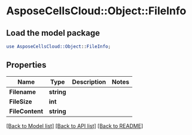 # AsposeCellsCloud::Object::FileInfo 

## Load the model package
```perl
use AsposeCellsCloud::Object::FileInfo;
```

## Properties
Name | Type | Description | Notes
------------ | ------------- | ------------- | -------------
**Filename** | **string** |  |
**FileSize** | **int** |  |
**FileContent** | **string** |  |  

[[Back to Model list]](../README.md#documentation-for-models) [[Back to API list]](../README.md#documentation-for-api-endpoints) [[Back to README]](../README.md)


